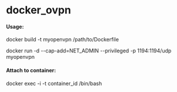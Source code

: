 # docker_ovpn

#### Usage:

docker build -t myopenvpn /path/to/Dockerfile

docker run -d --cap-add=NET_ADMIN --privileged -p 1194:1194/udp myopenvpn


#### Attach to container:

docker exec -i -t container_id /bin/bash
